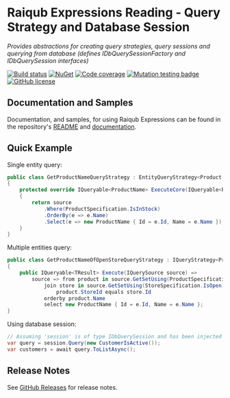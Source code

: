 # Raiqub Expressions Reading - Query Strategy and Database Session

_Provides abstractions for creating query strategies, query sessions and querying from database (defines IDbQuerySessionFactory and IDbQuerySession interfaces)_

[![Build status](https://github.com/skarllot/Expressions/actions/workflows/dotnet.yml/badge.svg?branch=main)](https://github.com/skarllot/Expressions/actions)
[![NuGet](https://buildstats.info/nuget/Raiqub.Expressions.Reading)](https://www.nuget.org/packages/Raiqub.Expressions.Reading/)
[![Code coverage](https://codecov.io/gh/skarllot/Expressions/branch/main/graph/badge.svg)](https://codecov.io/gh/skarllot/Expressions)
[![Mutation testing badge](https://img.shields.io/endpoint?style=flat&url=https%3A%2F%2Fbadge-api.stryker-mutator.io%2Fgithub.com%2Fskarllot%2FExpressions%2Fmain)](https://dashboard.stryker-mutator.io/reports/github.com/skarllot/Expressions/main)
[![GitHub license](https://img.shields.io/badge/license-MIT-blue.svg?style=flat)](https://raw.githubusercontent.com/skarllot/Expressions/master/LICENSE)

## Documentation and Samples
Documentation, and samples, for using Raiqub Expressions can be found in the repository's [README](https://github.com/skarllot/Expressions#readme) and [documentation](https://fgodoy.me/Expressions/).

## Quick Example

Single entity query:

```csharp [Method Chain]
public class GetProductNameQueryStrategy : EntityQueryStrategy<Product, ProductName>
{
    protected override IQueryable<ProductName> ExecuteCore(IQueryable<Product> source)
    {
        return source
            .Where(ProductSpecification.IsInStock)
            .OrderBy(e => e.Name)
            .Select(e => new ProductName { Id = e.Id, Name = e.Name });
    }
}
```

Multiple entities query:

```csharp
public class GetProductNameOfOpenStoreQueryStrategy : IQueryStrategy<ProductName>
{
    public IQueryable<TResult> Execute(IQuerySource source) =>
        source => from product in source.GetSetUsing(ProductSpecification.IsInStock)
            join store in source.GetSetUsing(StoreSpecification.IsOpen) on
                product.StoreId equals store.Id
            orderby product.Name
            select new ProductName { Id = e.Id, Name = e.Name };
}
```

Using database session:

```csharp
// Assuming 'session' is of type IDbQuerySession and has been injected
var query = session.Query(new CustomerIsActive());
var customers = await query.ToListAsync();
```

## Release Notes
See [GitHub Releases](https://github.com/skarllot/Expressions/releases) for release notes.
